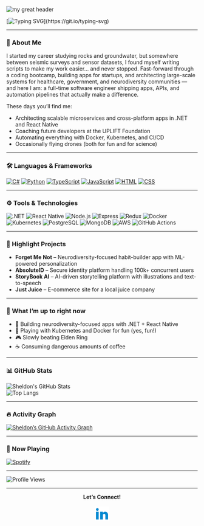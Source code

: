 ![my great header](SheldonPierce.png)

[![Typing SVG](https://readme-typing-svg.demolab.com?font=Fira+Code&duration=2000&pause=1000&color=0EF7F7&width=435&lines=Hey!+I'm+Sheldon!;Developer+%2F+Engineer+%2F+Drone+Pilot;I+build+scalable+things+that+work.)](https://git.io/typing-svg)

---

### 👋 About Me
I started my career studying rocks and groundwater, but somewhere between seismic surveys and sensor datasets, I found myself writing scripts to make my work easier… and never stopped. Fast-forward through a coding bootcamp, building apps for startups, and architecting large-scale systems for healthcare, government, and neurodiversity communities — and here I am: a full-time software engineer shipping apps, APIs, and automation pipelines that actually make a difference.

These days you’ll find me:
- Architecting scalable microservices and cross-platform apps in .NET and React Native
- Coaching future developers at the UPLIFT Foundation
- Automating everything with Docker, Kubernetes, and CI/CD
- Occasionally flying drones (both for fun and for science)

---

### 🛠️ Languages & Frameworks
[![C#](https://img.shields.io/badge/-C%23-fff?logo=c-sharp&logoColor=239120)]()
[![Python](https://img.shields.io/badge/-Python-fff?logo=python&logoColor=3776AB)]()
[![TypeScript](https://img.shields.io/badge/-TypeScript-fff?logo=typescript&logoColor=3178C6)]()
[![JavaScript](https://img.shields.io/badge/-JavaScript-fff?logo=javascript&logoColor=F7DF1E)]()
[![HTML](https://img.shields.io/badge/-HTML5-fff?logo=html5&logoColor=E34F26)]()
[![CSS](https://img.shields.io/badge/-CSS3-fff?logo=css3&logoColor=1572B6)]()

---

### ⚙️ Tools & Technologies
![.NET](https://img.shields.io/badge/-.NET_Core-fff?logo=dotnet&logoColor=512BD4)
![React Native](https://img.shields.io/badge/-React_Native-fff?logo=react&logoColor=61DAFB)
![Node.js](https://img.shields.io/badge/-Node.js-fff?logo=node.js&logoColor=339933)
![Express](https://img.shields.io/badge/-Express-fff?logo=express&logoColor=000000)
![Redux](https://img.shields.io/badge/-Redux-fff?logo=redux&logoColor=764ABC)
![Docker](https://img.shields.io/badge/-Docker-fff?logo=docker&logoColor=2496ED)
![Kubernetes](https://img.shields.io/badge/-Kubernetes-fff?logo=kubernetes&logoColor=326CE5)
![PostgreSQL](https://img.shields.io/badge/-PostgreSQL-fff?logo=postgresql&logoColor=4169E1)
![MongoDB](https://img.shields.io/badge/-MongoDB-fff?logo=mongodb&logoColor=47A248)
![AWS](https://img.shields.io/badge/-AWS-fff?logo=amazonaws&logoColor=232F3E)
![GitHub Actions](https://img.shields.io/badge/-GitHub_Actions-fff?logo=githubactions&logoColor=2088FF)

---

### 🚀 Highlight Projects
- **Forget Me Not** – Neurodiversity-focused habit-builder app with ML-powered personalization
- **AbsoluteID** – Secure identity platform handling 100k+ concurrent users
- **StoryBook AI** – AI-driven storytelling platform with illustrations and text-to-speech
- **Just Juice** – E-commerce site for a local juice company

---

### 📌 What I’m up to right now
- 🚀 Building neurodiversity-focused apps with .NET + React Native  
- 🐳 Playing with Kubernetes and Docker for fun (yes, fun!)  
- 🎮 Slowly beating Elden Ring  
- ☕ Consuming dangerous amounts of coffee  

---

### 📊 GitHub Stats
![Sheldon's GitHub Stats](https://github-readme-stats.vercel.app/api?username=sheldon-pierce&show_icons=true&theme=tokyonight)  
![Top Langs](https://github-readme-stats.vercel.app/api/top-langs/?username=sheldon-pierce&layout=compact&theme=tokyonight)

---

### 🔥 Activity Graph
[![Sheldon’s GitHub Activity Graph](https://github-readme-activity-graph.vercel.app/graph?username=sheldonpierce&theme=react-dark)](https://github.com/sheldon-pierce)

---

### 🎵 Now Playing
[![Spotify](https://novatorem.vercel.app/api/spotify)](https://open.spotify.com/user/striker993)

---

![Profile Views](https://komarev.com/ghpvc/?username=sheldon-pierce&color=brightgreen)

---

<p align="center">
  <strong>Let’s Connect!</strong><br><br>
  <a href="http://www.linkedin.com/in/sheldon-pierce/" target="_blank" rel="noopener noreferrer">
    <img height="38" src="icons8-linkedin-2-48.png" alt="LinkedIn">
  </a>
</p>
